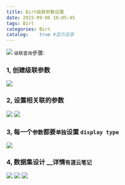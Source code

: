 ```yaml
---
title: Birt级联参数设置
date: 2015-09-06 16:05:45
tags: Birt
categories: Birt
catalog:    true #显示目录
---
```

![](http://ww3.sinaimg.cn/mw1024/c05ae6b6gw1f3lr2a94s9j20sg0c6wlh.jpg)
`级联查询`步骤:
### 1, 创建级联参数
![](http://ww3.sinaimg.cn/mw690/c05ae6b6gw1f3lqbip8eij20en043js6.jpg)

### 2, 设置相关联的参数
<!-- more -->
![](http://ww3.sinaimg.cn/mw690/c05ae6b6gw1f3lqbeh0vpj20py0mojwv.jpg)
![](http://ww2.sinaimg.cn/mw690/c05ae6b6gw1f3lqbjenelj20hz0mtae5.jpg)

### 3, 每一个`参数`都要`单独`设置 `display type`
![](http://ww2.sinaimg.cn/mw690/c05ae6b6gw1f3lqbfavgsj20gp0ma0wl.jpg) 

### 4, 数据集设计  __详情`有道云笔记`
![](http://ww3.sinaimg.cn/mw690/c05ae6b6gw1f3lqbg1ji5j211w0exgq6.jpg)
![](http://ww3.sinaimg.cn/mw690/c05ae6b6gw1f3lqbgrgdkj20w90g20xc.jpg)
![](http://ww1.sinaimg.cn/mw1024/c05ae6b6gw1f3lqj8f7qyj20yl0gdjw3.jpg)



